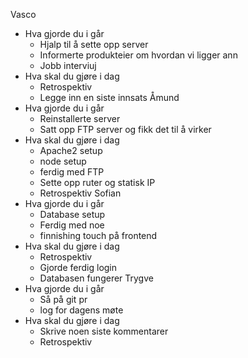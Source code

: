 Vasco
- Hva gjorde du i går
	- Hjalp til å sette opp server
	- Informerte produkteier om hvordan vi ligger ann
	- Jobb interviuj
- Hva skal du gjøre i dag
	- Retrospektiv
	- Legge inn en siste innsats
Åmund
- Hva gjorde du i går
	- Reinstallerte server
	- Satt opp FTP server og fikk det til å virker
- Hva skal du gjøre i dag
	- Apache2 setup
	- node setup
	- ferdig med FTP
	- Sette opp ruter og statisk IP
	- Retrospektiv
Sofian
- Hva gjorde du i går 
	- Database setup
	- Ferdig med noe
	- finnishing touch på frontend
- Hva skal du gjøre i dag
	- Retrospektiv
	- Gjorde ferdig login
	- Databasen fungerer
Trygve
- Hva gjorde du i går
	- Så på git pr
	- log for dagens møte
- Hva skal du gjøre i dag
	- Skrive noen siste kommentarer
	- Retrospektiv